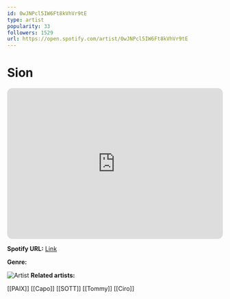 ```yaml
---
id: 0wJNPcl5IW6Ft8kVhVr9tE
type: artist
popularity: 33
followers: 1529
url: https://open.spotify.com/artist/0wJNPcl5IW6Ft8kVhVr9tE
---
```

# Sion

<iframe style="border-radius:12px" src="https://open.spotify.com/embed/artist/0wJNPcl5IW6Ft8kVhVr9tE" width="100%" height="352" frameBorder="0" allowfullscreen="" allow="autoplay; clipboard-write; encrypted-media; fullscreen; picture-in-picture" loading="lazy"></iframe>

**Spotify URL:** [Link](https://open.spotify.com/artist/0wJNPcl5IW6Ft8kVhVr9tE)

**Genre:** 

![Artist](https://i.scdn.co/image/ab6761610000e5eb56948fa642de0d4bb5bd42f7)
**Related artists:**

[[PAIX]]
[[Capo]]
[[SOTT]]
[[Tommy]]
[[Ciro]]
